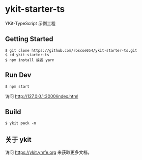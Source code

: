 # ykit-starter-ts
YKit-TypeScript 示例工程

## Getting Started
```
$ git clone https://github.com/roscoe054/ykit-starter-ts.git
$ cd ykit-starter-ts
$ npm install 或者 yarn
```

## Run Dev
```
$ npm start
```
访问 http://127.0.0.1:3000/index.html

## Build
```
$ ykit pack -m
```

## 关于 ykit
访问 https://ykit.ymfe.org 来获取更多文档。
